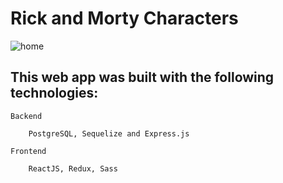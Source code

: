# Rick and Morty Characters

![home]()

## This web app was built with the following technologies:

`Backend` 
```
    PostgreSQL, Sequelize and Express.js
```

`Frontend` 
```
    ReactJS, Redux, Sass
```







